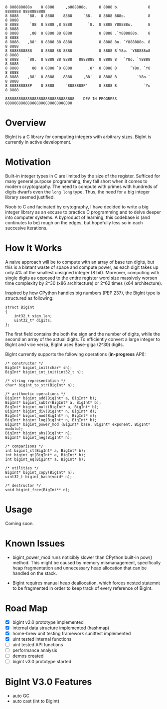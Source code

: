 ```                                                                                     
8 888888888o    8 8888     ,o888888o.     8 8888 b.             8 8888888 8888888888 
8 8888    `88.  8 8888    8888     `88.   8 8888 888o.          8       8 8888       
8 8888     `88  8 8888 ,8 8888       `8.  8 8888 Y88888o.       8       8 8888       
8 8888     ,88  8 8888 88 8888            8 8888 .`Y888888o.    8       8 8888       
8 8888.   ,88'  8 8888 88 8888            8 8888 8o. `Y888888o. 8       8 8888       
8 8888888888    8 8888 88 8888            8 8888 8`Y8o. `Y88888o8       8 8888       
8 8888    `88.  8 8888 88 8888   8888888  8 8888 8   `Y8o. `Y8888       8 8888       
8 8888      88  8 8888 `8 8888       .8'  8 8888 8      `Y8o. `Y8       8 8888       
8 8888    ,88'  8 8888    8888     ,88'   8 8888 8         `Y8o.`       8 8888       
8 888888888P    8 8888     `8888888P'     8 8888 8            `Yo       8 8888       

8888888888888888888888888888888    DEV IN PROGRESS    888888888888888888888888888888
```

# Overview
BigInt is a C library for computing integers with arbitrary sizes. BigInt is currently in active development.

# Motivation
Built-in integer types in C are limited by the size of the register. Sufficed for many general purpose programming, they fall short when it comes to modern cryptography. The need to compute with primes with hundreds of digits dwarfs even the `long long` type. Thus, the need for a big integer library seemed justified.

Noob to C and facinated by crytography, I have decided to write a big integer library as an excuse to practice C programming and to delve deeper into computer systems. A byproduct of learning, this codebase is (and continutes to be) rough on the edges, but hopefully less so in each succesive iterations. 

# How It Works
A naive approach will be to compute with an array of base ten digits, but this is a blatant waste of space and compute power, as each digit takes up only 4% of the smallest unsigned integer (8 bit). Moreover, computing with single digits as opposed to the entire register word size massively worsen time complexity by 2^30 (x86 architecture) or 2^62 times (x64 architecture). 

Inspired by how CPython handles big numbers (PEP 237), the BigInt type is structured as following:
```
struct BigInt
{
    int32_t sign_len;
    uint32_t* digits;
};
```
The first field contains the both the sign and the number of digits, while the second an array of the actual digits. To efficiently convert a large integer to BigInt and vice versa, BigInt uses Base-giga (2^30) digits. 

BigInt currently supports the following operations (__in-progress__ API):

```
/* constructor */
BigInt* bigint_init(char* sn);
BigInt* bigint_int_init(int32_t n);

/* string representation */
char* bigint_to_str(BigInt* n);

/* arithmetic operations */
BigInt* bigint_add(BigInt* a, BigInt* b);
BigInt* bigint_subtr(BigInt* a, BigInt* b);
BigInt* bigint_mult(BigInt* a, BigInt* b);
BigInt* bigint_div(BigInt* n, BigInt* d);
BigInt* bigint_mod(BigInt* n, BigInt* m);
BigInt* bigint_log(BigInt* n, BigInt* b);
BigInt* bigint_power_mod (BigInt* base, BigInt* exponent, BigInt* modulo);
BigInt* bigint_abs(BigInt* n);
BigInt* bigint_neg(BigInt* n);

/* comparisons */
int bigint_st(BigInt* a, BigInt* b);
int bigint_gt(BigInt* a, BigInt* b);
int bigint_eq(BigInt* a, BigInt* b);

/* utilities */
BigInt* bigint_copy(BigInt* n);
uint32_t bigint_hash(void* n);

/* destructor */
void bigint_free(BigInt** n);
```

# Usage
Coming soon.

# Known Issues
- bigint_power_mod runs noticibly slower than CPython built-in pow() method. This might be caused by memory mismanagement, specifically heap fragmentation and unnecessary heap allocation that can be handled on the stack. 

- BigInt requires manual heap deallocation, which forces nested statemnt to be fragmented in order to keep track of every reference of BigInt.

# Road Map
- [x] bigint v2.0 prototype implemented
- [x] internal data structure implemented (hashmap)
- [x] home-brew unit testing framework sunittest implemented
- [x] uint tested internal functions
- [ ] uint tested API functions
- [ ] performance analysis 
- [ ] demos created
- [ ] bigint v3.0 prototype started

# BigInt V3.0 Features
- auto GC
- auto cast (int to BigInt)
